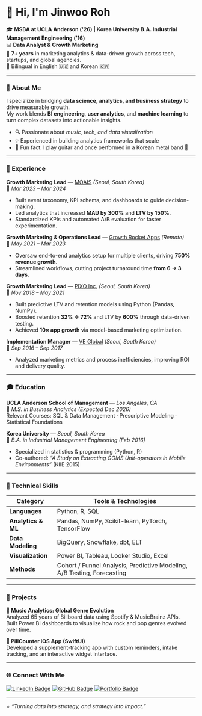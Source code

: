 # 👋 Hi, I'm Jinwoo Roh

🎓 **MSBA at UCLA Anderson ('26) | Korea University B.A. Industrial Management Engineering (’16)**  
📊 **Data Analyst & Growth Marketing**  
💼 **7+ years** in marketing analytics & data-driven growth across tech, startups, and global agencies.  
💬 Bilingual in English 🇺🇸 and Korean 🇰🇷  

---

### 🧠 About Me
I specialize in bridging **data science, analytics, and business strategy** to drive measurable growth.  
My work blends **BI engineering**, **user analytics**, and **machine learning** to turn complex datasets into actionable insights.

- 🔍 Passionate about *music, tech, and data visualization*  
- 💡 Experienced in building analytics frameworks that scale  
- 🎸 Fun fact: I play guitar and once performed in a Korean metal band 🤘

---

### 💼 Experience

**Growth Marketing Lead** — [MOAIS](#) *(Seoul, South Korea)*  
📅 *Mar 2023 – Mar 2024*  
- Built event taxonomy, KPI schema, and dashboards to guide decision-making.  
- Led analytics that increased **MAU by 300%** and **LTV by 150%**.  
- Standardized KPIs and automated A/B evaluation for faster experimentation.

**Growth Marketing & Operations Lead** — [Growth Rocket Apps](#) *(Remote)*  
📅 *May 2021 – Mar 2023*  
- Oversaw end-to-end analytics setup for multiple clients, driving **750% revenue growth**.  
- Streamlined workflows, cutting project turnaround time **from 6 → 3 days**.  

**Growth Marketing Lead** — [PIXO Inc.](#) *(Seoul, South Korea)*  
📅 *Nov 2018 – May 2021*  
- Built predictive LTV and retention models using Python (Pandas, NumPy).  
- Boosted retention **32% → 72%** and LTV by **600%** through data-driven testing.  
- Achieved **10× app growth** via model-based marketing optimization.

**Implementation Manager** — [VE Global](#) *(Seoul, South Korea)*  
📅 *Sep 2016 – Sep 2017*  
- Analyzed marketing metrics and process inefficiencies, improving ROI and delivery quality.  

---

### 🎓 Education

**UCLA Anderson School of Management** — *Los Angeles, CA*  
📘 *M.S. in Business Analytics (Expected Dec 2026)*  
Relevant Courses: SQL & Data Management · Prescriptive Modeling · Statistical Foundations  

**Korea University** — *Seoul, South Korea*  
📗 *B.A. in Industrial Management Engineering (Feb 2016)*  
- Specialized in statistics & programming (Python, R)  
- Co-authored: *“A Study on Extracting GOMS Unit-operators in Mobile Environments”* (KIIE 2015)

---

### 🧰 Technical Skills

| Category | Tools & Technologies |
|-----------|----------------------|
| **Languages** | Python, R, SQL |
| **Analytics & ML** | Pandas, NumPy, Scikit-learn, PyTorch, TensorFlow |
| **Data Modeling** | BigQuery, Snowflake, dbt, ELT |
| **Visualization** | Power BI, Tableau, Looker Studio, Excel |
| **Methods** | Cohort / Funnel Analysis, Predictive Modeling, A/B Testing, Forecasting |

---

### 🚀 Projects

**🎵 Music Analytics: Global Genre Evolution**  
Analyzed 65 years of Billboard data using Spotify & MusicBrainz APIs.  
Built Power BI dashboards to visualize how rock and pop genres evolved over time.

**💊 PillCounter iOS App (SwiftUI)**  
Developed a supplement-tracking app with custom reminders, intake tracking, and an interactive widget interface.

---

### 🌐 Connect With Me

[![LinkedIn Badge](https://img.shields.io/badge/-LinkedIn-blue?logo=Linkedin&logoColor=white&link=https://linkedin.com/in/jin-analyst)](https://linkedin.com/in/jin-analyst)
[![GitHub Badge](https://img.shields.io/badge/-GitHub-black?logo=github&logoColor=white&link=https://github.com/jin-roh-analyst)](https://github.com/jin-roh-analyst)
[![Portfolio Badge](https://img.shields.io/badge/-Portfolio-lightgrey?logo=About.me&logoColor=black&link=https://jin-analyst.github.io)](https://jin-analyst.github.io)

---

⭐ *“Turning data into strategy, and strategy into impact.”*  

